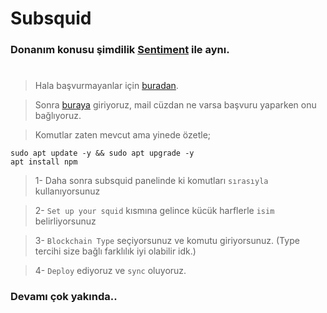 # Subsquid


### Donanım konusu şimdilik [Sentiment](https://github.com/ruesandora/santiment) ile aynı. 

#

> Hala başvurmayanlar için [buradan](https://subsquid.deform.cc/testnetnodeapplication/).

> Sonra [buraya](https://app.subsquid.io/squids/deploy) giriyoruz, mail cüzdan ne varsa başvuru yaparken onu bağlıyoruz.

> Komutlar zaten mevcut ama yinede özetle;

```console
sudo apt update -y && sudo apt upgrade -y
apt install npm
```

> 1- Daha sonra subsquid panelinde ki komutları `sırasıyla` kullanıyorsunuz

> 2- `Set up your squid` kısmına gelince kücük harflerle `isim` belirliyorsunuz

> 3- `Blockchain Type` seçiyorsunuz ve komutu giriyorsunuz. (Type tercihi size bağlı farklılık iyi olabilir idk.)

> 4- `Deploy` ediyoruz ve `sync` oluyoruz.

### Devamı çok yakında..
